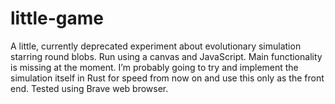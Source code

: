 # little-game
A little, currently deprecated experiment about evolutionary simulation starring round blobs. Run using a canvas and JavaScript. Main functionality is missing at the moment. I’m probably going to try and implement the simulation itself in Rust for speed from now on and use this only as the front end.  Tested using Brave web browser.
